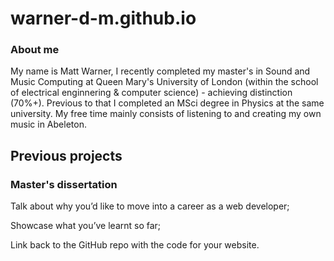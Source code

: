 # warner-d-m.github.io
### About me

My name is Matt Warner, I recently completed my master's in Sound and Music Computing at Queen Mary's University of London (within the school of electrical enginnering & computer science) - achieving distinction (70%+). Previous to that I completed an MSci degree in Physics at the same university. My free time mainly consists of listening to and creating my own music in Abeleton.

## Previous projects
### Master's dissertation

Talk about why you’d like to move into a career as a web developer;


Showcase what you’ve learnt so far;


Link back to the GitHub repo with the code for your website.
